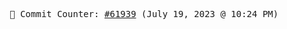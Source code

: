 <p align="center">
    <samp>
        📮 Commit Counter: <a href="https://github.com/Javascript-void0/Javascript-void0/commits/main">#61939</a> (July 19, 2023 @ 10:24 PM)
    </samp>
</p>